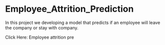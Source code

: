 # Employee_Attrition_Prediction
In this project we developing a model that predicts if an employee  will leave the company or stay with company.


Click Here: Employee attrition pre
